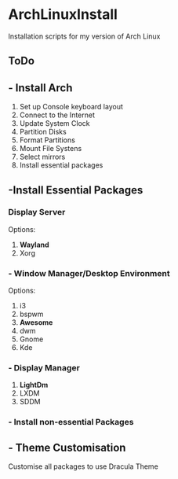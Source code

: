 # ArchLinuxInstall
Installation scripts for my version of Arch Linux

## ToDo
## - Install Arch
1. Set up Console keyboard layout
2. Connect to the Internet
3. Update System Clock
4. Partition Disks
5. Format Partitions
6. Mount File Systens
7. Select mirrors
8. Install essential packages

##  -Install Essential Packages

### Display Server
Options:
1. **Wayland**
2. Xorg

### - Window Manager/Desktop Environment
Options:
1. i3
2. bspwm
3. **Awesome**
4. dwm
5. Gnome
6. Kde

### - Display Manager
1. **LightDm**
2. LXDM
3. SDDM

### - Install non-essential Packages

##  - Theme Customisation
Customise all packages to use Dracula Theme
